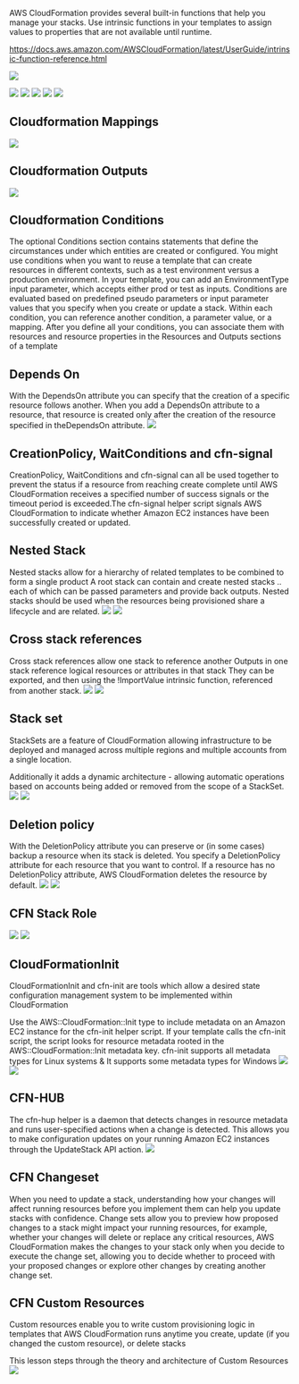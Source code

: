 
AWS CloudFormation provides several built-in functions that help you manage your stacks. Use intrinsic functions in your templates to assign values to properties that are not available until runtime.

https://docs.aws.amazon.com/AWSCloudFormation/latest/UserGuide/intrinsic-function-reference.html

![](../images/2021-09-19-08-14-38.png)

![](../images/2021-09-19-08-17-18.png)
![](../images/2021-09-19-08-20-09.png)
![](../images/2021-09-19-08-21-32.png)
![](../images/2021-09-19-08-23-11.png)
![](../images/2021-09-19-08-25-00.png)

## Cloudformation Mappings
![](../images/2021-09-19-08-28-28.png)

## Cloudformation Outputs
![](../images/2021-09-19-08-31-53.png)

## Cloudformation Conditions
The optional Conditions section contains statements that define the circumstances under which entities are created or configured. You might use conditions when you want to reuse a template that can create resources in different contexts, such as a test environment versus a production environment. In your template, you can add an EnvironmentType input parameter, which accepts either prod or test as inputs. Conditions are evaluated based on predefined pseudo parameters or input parameter values that you specify when you create or update a stack. Within each condition, you can reference another condition, a parameter value, or a mapping. After you define all your conditions, you can associate them with resources and resource properties in the Resources and Outputs sections of a template

## Depends On
With the DependsOn attribute you can specify that the creation of a specific resource follows another. When you add a DependsOn attribute to a resource, that resource is created only after the creation of the resource specified in theDependsOn attribute.
![](../images/2021-09-19-11-01-36.png)

## CreationPolicy, WaitConditions and cfn-signal
CreationPolicy, WaitConditions and cfn-signal can all be used together to prevent the status if a resource from reaching create complete until AWS CloudFormation receives a specified number of success signals or the timeout period is exceeded.The cfn-signal helper script signals AWS CloudFormation to indicate whether Amazon EC2 instances have been successfully created or updated.

## Nested Stack
Nested stacks allow for a hierarchy of related templates to be combined to form a single product
A root stack can contain and create nested stacks .. each of which can be passed parameters and provide back outputs.
Nested stacks should be used when the resources being provisioned share a lifecycle and are related.
![](../images/2021-09-19-13-44-55.png)
![](../images/2021-09-19-13-44-12.png)

## Cross stack references
Cross stack references allow one stack to reference another
Outputs in one stack reference logical resources or attributes in that stack
They can be exported, and then using the !ImportValue intrinsic function, referenced from another stack.
![](../images/2021-09-19-13-49-29.png)
![](../images/2021-09-19-13-52-31.png)

## Stack set
StackSets are a feature of CloudFormation allowing infrastructure to be deployed and managed across multiple regions and multiple accounts from a single location.

Additionally it adds a dynamic architecture - allowing automatic operations based on accounts being added or removed from the scope of a StackSet.
![](../images/2021-09-19-13-55-52.png)
![](../images/2021-09-19-14-00-13.png)

## Deletion policy
With the DeletionPolicy attribute you can preserve or (in some cases) backup a resource when its stack is deleted. You specify a DeletionPolicy attribute for each resource that you want to control. If a resource has no DeletionPolicy attribute, AWS CloudFormation deletes the resource by default.
![](../images/2021-09-19-14-03-15.png)
![](../images/2021-09-19-14-04-25.png)

## CFN Stack Role

![](../images/2021-09-19-14-06-24.png)
![](../images/2021-09-19-14-19-52.png)

## CloudFormationInit
CloudFormationInit and cfn-init are tools which allow a desired state configuration management system to be implemented within CloudFormation

Use the AWS::CloudFormation::Init type to include metadata on an Amazon EC2 instance for the cfn-init helper script. If your template calls the cfn-init script, the script looks for resource metadata rooted in the AWS::CloudFormation::Init metadata key. cfn-init supports all metadata types for Linux systems & It supports some metadata types for Windows
![](../images/2021-09-19-14-21-40.png)
![](../images/2021-09-19-14-24-38.png)

## CFN-HUB
The cfn-hup helper is a daemon that detects changes in resource metadata and runs user-specified actions when a change is detected. This allows you to make configuration updates on your running Amazon EC2 instances through the UpdateStack API action.
![](../images/2021-09-19-14-27-54.png)

## CFN Changeset
When you need to update a stack, understanding how your changes will affect running resources before you implement them can help you update stacks with confidence. Change sets allow you to preview how proposed changes to a stack might impact your running resources, for example, whether your changes will delete or replace any critical resources, AWS CloudFormation makes the changes to your stack only when you decide to execute the change set, allowing you to decide whether to proceed with your proposed changes or explore other changes by creating another change set.

## CFN Custom Resources
Custom resources enable you to write custom provisioning logic in templates that AWS CloudFormation runs anytime you create, update (if you changed the custom resource), or delete stacks

This lesson steps through the theory and architecture of Custom Resources
![](../images/2021-09-19-14-34-21.png)